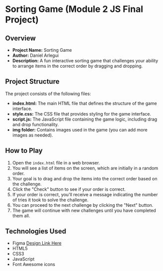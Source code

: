 # Sorting Game (Module 2 JS Final Project)

## Overview

- **Project Name:** Sorting Game
- **Author:** Daniel Arlegui
- **Description:** A fun interactive sorting game that challenges your ability to arrange items in the correct order by dragging and dropping.

## Project Structure

The project consists of the following files:

- **index.html:** The main HTML file that defines the structure of the game interface.
- **style.css:** The CSS file that provides styling for the game interface.
- **script.js:** The JavaScript file containing the game logic, including drag and drop functionality.
- **img folder:** Contains images used in the game (you can add more images as needed).

## How to Play

1. Open the `index.html` file in a web browser.
2. You will see a list of items on the screen, which are initially in a random order.
3. Your goal is to drag and drop the items into the correct order based on the challenge.
4. Click the "Check" button to see if your order is correct.
5. If your order is correct, you'll receive a message indicating the number of tries it took to solve the challenge.
6. You can proceed to the next challenge by clicking the "Next" button.
7. The game will continue with new challenges until you have completed them all.

## Technologies Used
- Figma [Design Link Here](https://www.figma.com/file/H7V0UlRBqWKc5mrjMNpi9Z/Drag-%26-Drop-Sort-Project?type=design&node-id=0%3A1&mode=design&t=95RYS6UInCyEk6AP-1)
- HTML5
- CSS3
- JavaScript
- Font Awesome icons

